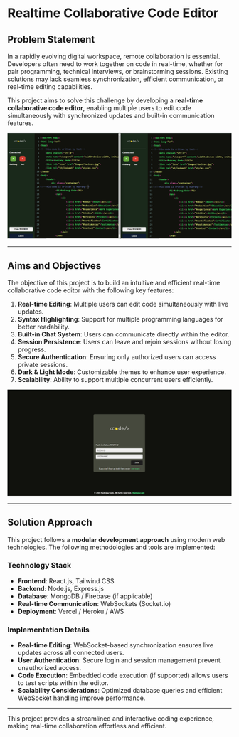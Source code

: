 # Realtime Collaborative Code Editor

## Problem Statement
In a rapidly evolving digital workspace, remote collaboration is essential. Developers often need to work together on code in real-time, whether for pair programming, technical interviews, or brainstorming sessions. Existing solutions may lack seamless synchronization, efficient communication, or real-time editing capabilities.

This project aims to solve this challenge by developing a **real-time collaborative code editor**, enabling multiple users to edit code simultaneously with synchronized updates and built-in communication features.

![Live Collaboration](assets/Collab.png)

---

## Aims and Objectives
The objective of this project is to build an intuitive and efficient real-time collaborative code editor with the following key features:

1. **Real-time Editing**: Multiple users can edit code simultaneously with live updates.
2. **Syntax Highlighting**: Support for multiple programming languages for better readability.
3. **Built-in Chat System**: Users can communicate directly within the editor.
4. **Session Persistence**: Users can leave and rejoin sessions without losing progress.
5. **Secure Authentication**: Ensuring only authorized users can access private sessions.
6. **Dark & Light Mode**: Customizable themes to enhance user experience.
7. **Scalability**: Ability to support multiple concurrent users efficiently.

![Login Interface](assets/Login.png)

---

## Solution Approach
This project follows a **modular development approach** using modern web technologies. The following methodologies and tools are implemented:

### **Technology Stack**
- **Frontend**: React.js, Tailwind CSS
- **Backend**: Node.js, Express.js
- **Database**: MongoDB / Firebase (if applicable)
- **Real-time Communication**: WebSockets (Socket.io)
- **Deployment**: Vercel / Heroku / AWS

### **Implementation Details**
- **Real-time Editing**: WebSocket-based synchronization ensures live updates across all connected users.
- **User Authentication**: Secure login and session management prevent unauthorized access.
- **Code Execution**: Embedded code execution (if supported) allows users to test scripts within the editor.
- **Scalability Considerations**: Optimized database queries and efficient WebSocket handling improve performance.

---


This project provides a streamlined and interactive coding experience, making real-time collaboration effortless and efficient.
